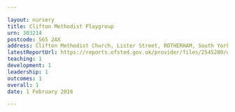 ```yaml
---

layout: nursery
title: Clifton Methodist Playgroup
urn: 303214
postcode: S65 2AX
address: Clifton Methodist Church, Lister Street, ROTHERHAM, South Yorkshire, S65 2AX
latestReportUrl: https://reports.ofsted.gov.uk/provider/files/2545280/urn/303214.pdf
teaching: 1
development: 1
leadership: 1
outcomes: 1
overall: 1
date: 1 February 2016

---
```

